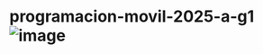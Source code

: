 # programacion-movil-2025-a-g1![image](https://github.com/user-attachments/assets/63a30086-079b-4bf9-b88c-b4e8a9f4d80f)
